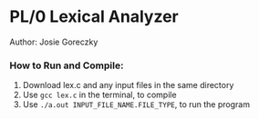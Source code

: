 # PL/0 Lexical Analyzer
Author: Josie Goreczky

### How to Run and Compile:
1. Download lex.c and any input files in the same directory
2. Use `gcc lex.c` in the terminal, to compile
3. Use `./a.out INPUT_FILE_NAME.FILE_TYPE`, to run the program
